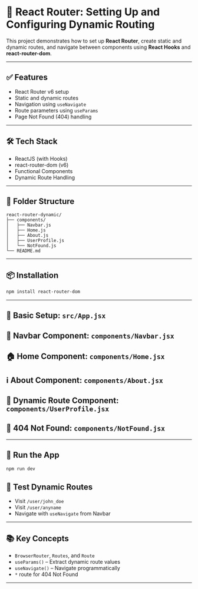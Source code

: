 # 🔀 React Router: Setting Up and Configuring Dynamic Routing

This project demonstrates how to set up **React Router**, create static and dynamic routes, and navigate between components using **React Hooks** and **react-router-dom**.

---

## ✅ Features

- React Router v6 setup
- Static and dynamic routes
- Navigation using `useNavigate`
- Route parameters using `useParams`
- Page Not Found (404) handling

---

## 🛠 Tech Stack

- ReactJS (with Hooks)
- react-router-dom (v6)
- Functional Components
- Dynamic Route Handling

---

## 📁 Folder Structure

```
react-router-dynamic/
├── components/
│   ├── Navbar.js
│   ├── Home.js
│   ├── About.js
│   ├── UserProfile.js
│   └── NotFound.js
└── README.md
```

---

## 📦 Installation

```bash
npm install react-router-dom
```

---

## 🧭 Basic Setup: `src/App.jsx`

## 📂 Navbar Component: `components/Navbar.jsx`

## 🏠 Home Component: `components/Home.jsx`

## ℹ️ About Component: `components/About.jsx`

## 👤 Dynamic Route Component: `components/UserProfile.jsx`

## 🚫 404 Not Found: `components/NotFound.jsx`

---

## 🚀 Run the App

```bash
npm run dev
```

## 🔄 Test Dynamic Routes

- Visit `/user/john_doe`
- Visit `/user/anyname`
- Navigate with `useNavigate` from Navbar

---

## 📚 Key Concepts

- `BrowserRouter`, `Routes`, and `Route`
- `useParams()` – Extract dynamic route values
- `useNavigate()` – Navigate programmatically
- `*` route for 404 Not Found

---
